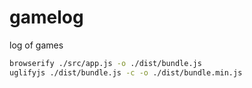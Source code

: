 # gamelog

log of games

```sh
browserify ./src/app.js -o ./dist/bundle.js
uglifyjs ./dist/bundle.js -c -o ./dist/bundle.min.js
```
